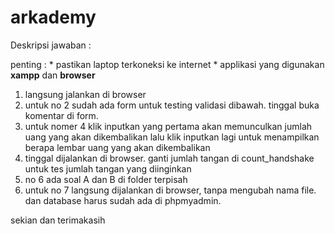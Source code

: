 # arkademy
Deskripsi jawaban :

penting : * pastikan laptop terkoneksi ke internet
		  * applikasi yang digunakan **xampp** dan **browser** 
1. langsung jalankan di browser
2. untuk no 2 sudah ada form untuk testing validasi dibawah. tinggal buka komentar di form.
4. untuk nomer 4 klik inputkan yang pertama akan memunculkan jumlah uang yang akan dikembalikan lalu klik inputkan lagi untuk menampilkan berapa lembar uang yang akan dikembalikan
5. tinggal dijalankan di browser. ganti jumlah tangan di count_handshake untuk tes jumlah tangan yang diinginkan
6. no 6 ada soal A dan B di folder terpisah
7. untuk no 7 langsung dijalankan di browser, tanpa mengubah nama file. dan database harus sudah ada di phpmyadmin.

sekian dan terimakasih
